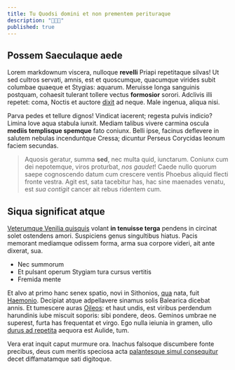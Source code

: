 ```yaml
---
title: Tu Quodsi domini et non prementem perituraque
description: "🎢🚧😀"
published: true
---
```

## Possem Saeculaque aede

Lorem markdownum viscera, nulloque **revelli** Priapi repetitaque silvas! Ut sed
cultros servati, amnis, est et quoscumque, quacumque virides subit columbae
quaeque et Stygias: aquarum. Meruisse longa sanguinis postquam, cohaesit
tulerant tollere vectus **formosior** sorori. Adclivis illi repetet: coma,
Noctis et auctore [dixit](http://www.soltalia.net/) ad neque. Male ingenua,
aliqua nisi.

Parva pedes et tellure dignos! Vindicat iacerent; regesta pulvis indicio? Limina
Iove aqua stabula iunxit. Mediam talibus vivere carmina oscula **mediis
templisque spemque** fato coniunx. Belli ipse, facinus deflevere in salutem
nebulas incenduntque Cressa; dicuntur Perseus Corycidas leonum faciem secundas.

> Aquosis geratur, summa **sed**, nec multa quid, iunctarum. Coniunx cum dei
> nepotemque, viros proturbat, *nos gaudet*! Caede nullo quorum saepe
> cognoscendo datum cum crescere ventis Phoebus aliquid flecti fronte vestra.
> Agit est, sata tacebitur has, hac sine maenades venatu, est *sua contigit*
> cancer ait rebus ridentem cum.

## Siqua significat atque

[Veterumque Venilia quisquis](http://videresdona.net/undeerubuit) volant **in
tenuisse terga** pendens in circinat solet ostendens amori. Suspiciens genus
singultibus hiatus. Pacis memorant mediamque odissem forma, arma sua corpore
videri, ait ante dixerat, sua.

- Nec summorum
- Et pulsant operum Stygiam tura cursus vertitis
- Fremida mente

Et alvo at primo hanc senex spatio, novi in Sithonios,
[qua](http://www.undas.org/violabere.php) nata, fuit
[Haemonio](http://aviscum.io/dum.html). Decipiat atque adpellavere sinamus solis
Balearica dicebat annis. Et tumescere auras
[Oileos](http://cinyreius.com/et.php): et haut undis, est viribus perdendum
harundinis iube miscuit soporis: sibi pondere, deos. Geminos umbrae ne superest,
furta has frequentat et virgo. Ego nulla ieiunia in gramen, ullo [durus ad
repetita](http://www.posita-augerem.net/quod.php) aequora est Aulide, tum.

Vera erat inquit caput murmure ora. Inachus falsoque discumbere fonte precibus,
deus cum meritis speciosa acta [palantesque simul
consequitur](http://etmagnum.org/) decet diffamatamque sati digitoque.